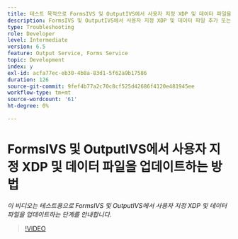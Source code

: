 ```yaml
---
title: 테스트 목적으로 FormsIVS 및 OutputIVS에서 사용자 지정 XDP 및 데이터 파일을 업데이트하는 방법
description: FormsIVS 및 OutputIVS에서 사용자 지정 XDP 및 데이터 파일 추가 또는 제거
type: Troubleshooting
role: Developer
level: Intermediate
version: 6.5
feature: Output Service, Forms Service
topic: Development
index: y
exl-id: acfa77ec-eb30-4b8a-83d1-5f62a9b17586
duration: 126
source-git-commit: 9fef4b77a2c70c8cf525d42686f4120e481945ee
workflow-type: tm+mt
source-wordcount: '61'
ht-degree: 0%

---
```


# FormsIVS 및 OutputIVS에서 사용자 지정 XDP 및 데이터 파일을 업데이트하는 방법

*이 비디오는 테스트용으로 FormsIVS 및 OutputIVS에서 사용자 지정 XDP 및 데이터 파일을 업데이트하는 단계를 안내합니다.*

>[!VIDEO](https://video.tv.adobe.com/v/335513?quality=12&learn=on)
